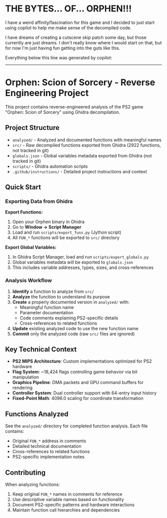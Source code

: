 # THE BYTES... OF... ORPHEN!!!

I have a weird affinity/fascination for this game and I decided to just start using copilot to help me make sense of the decompiled code.

I have dreams of creating a cutscene skip patch some day, but those currently are just dreams. I don't really know where I would start on that, but for now I'm just having fun getting into the guts like this.

Everything below this line was generated by copilot:

---

# Orphen: Scion of Sorcery - Reverse Engineering Project

This project contains reverse-engineered analysis of the PS2 game "Orphen: Scion of Sorcery" using Ghidra decompilation.

## Project Structure

- `analyzed/` - Analyzed and documented functions with meaningful names
- `src/` - Raw decompiled functions exported from Ghidra (2922 functions, not tracked in git)
- `globals.json` - Global variables metadata exported from Ghidra (not tracked in git)
- `scripts/` - Ghidra automation scripts
- `.github/instructions/` - Detailed project instructions and context

## Quick Start

### Exporting Data from Ghidra

**Export Functions:**
1. Open your Orphen binary in Ghidra
2. Go to **Window → Script Manager**
3. Load and run `scripts/export_funs.py` (Jython script)
4. All `FUN_*` functions will be exported to `src/` directory

**Export Global Variables:**
1. In Ghidra Script Manager, load and run `scripts/export_globals.py`
2. Global variables metadata will be exported to `globals.json`
3. This includes variable addresses, types, sizes, and cross-references

### Analysis Workflow

1. **Identify** a function to analyze from `src/`
2. **Analyze** the function to understand its purpose
3. **Create** a properly documented version in `analyzed/` with:
   - Meaningful function name
   - Parameter documentation
   - Code comments explaining PS2-specific details
   - Cross-references to related functions
4. **Update** existing analyzed code to use the new function name
5. **Commit** only the analyzed code (raw `src/` files are ignored)

## Key Technical Context

- **PS2 MIPS Architecture**: Custom implementations optimized for PS2 hardware
- **Flag System**: ~18,424 flags controlling game behavior via bit manipulation
- **Graphics Pipeline**: DMA packets and GPU command buffers for rendering
- **Controller System**: Dual controller support with 64-entry input history
- **Fixed-Point Math**: 4096.0 scaling for coordinate transformation

## Functions Analyzed

See the `analyzed/` directory for completed function analysis. Each file contains:

- Original `FUN_*` address in comments
- Detailed technical documentation
- Cross-references to related functions
- PS2-specific implementation notes

## Contributing

When analyzing functions:

1. Keep original `FUN_*` names in comments for reference
2. Use descriptive variable names based on functionality
3. Document PS2-specific patterns and hardware interactions
4. Maintain function call hierarchies and dependencies
